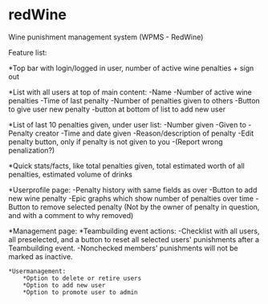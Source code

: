 redWine
=======

Wine punishment management system (WPMS - RedWine)


Feature list:

*Top bar with login/logged in user, number of active wine penalties + sign out

*List with all users at top of main content:
    -Name
    -Number of active wine penalties
    -Time of last penalty
    -Number of penalties given to others
    -Button to give user new penalty
    -button at bottom of list to add new user

*List of last 10 penalties given, under user list:
    -Number given
    -Given to
    -Penalty creator
    -Time and date given
    -Reason/description of penalty
    -Edit penalty button, only if penalty is not given to you
    -(Report wrong penalization?)

*Quick stats/facts, like total penalties given, total estimated worth of all penalties, estimated volume of drinks

*Userprofile page:
    -Penalty history with same fields as over
    -Button to add new wine penalty
    -Epic graphs which show number of penalties over time
    -Button to remove selected penalty (Not by the owner of penalty in question, and with a comment to why removed)
    
*Management page:
    *Teambuilding event actions:
        -Checklist with all users, all preselected, and a button to reset all selected users' punishments after a Teambuilding event.
        -Nonchecked members' punishments will not be marked as inactive.
    
    *Usermanagement:
        *Option to delete or retire users
        *Option to add new user
        *Option to promote user to admin
